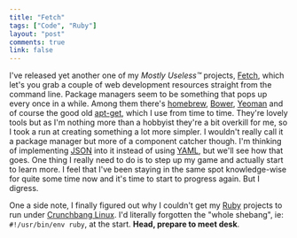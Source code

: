 ```yaml
---
title: "Fetch" 
tags: ["Code", "Ruby"]
layout: "post"
comments: true
link: false
---
```


I've released yet another one of my *Mostly Useless™* projects, [Fetch](https://github.com/gummesson/fetch), which let's you grab a couple of web development resources straight from the command line. Package managers seem to be something that pops up every once in a while. Among them there's [homebrew](http://mxcl.github.com/homebrew/), [Bower](http://twitter.github.com/bower/), [Yeoman](http://yeoman.io/) and of course the good old [apt-get](http://en.wikipedia.org/wiki/Advanced_Packaging_Tool), which I use from time to time. They're lovely tools but as I'm nothing more than a hobbyist they're a bit overkill for me, so I took a run at creating something a lot more simpler. I wouldn't really call it a package manager but more of a component catcher though. I'm thinking of implementing [JSON](http://www.json.org/) into it instead of using [YAML](http://www.yaml.org/), but we'll see how that goes. One thing I really need to do is to step up my game and actually start to learn more. I feel that I've been staying in the same spot knowledge-wise for quite some time now and it's time to start to progress again. But I digress.

One a side note, I finally figured out why I couldn't get my [Ruby](http://www.ruby-lang.org/) projects to run under [Crunchbang Linux](http://crunchbang.org/). I'd literally forgotten the "whole shebang", ie: `#!/usr/bin/env ruby`, at the start. **Head, prepare to meet desk**.
